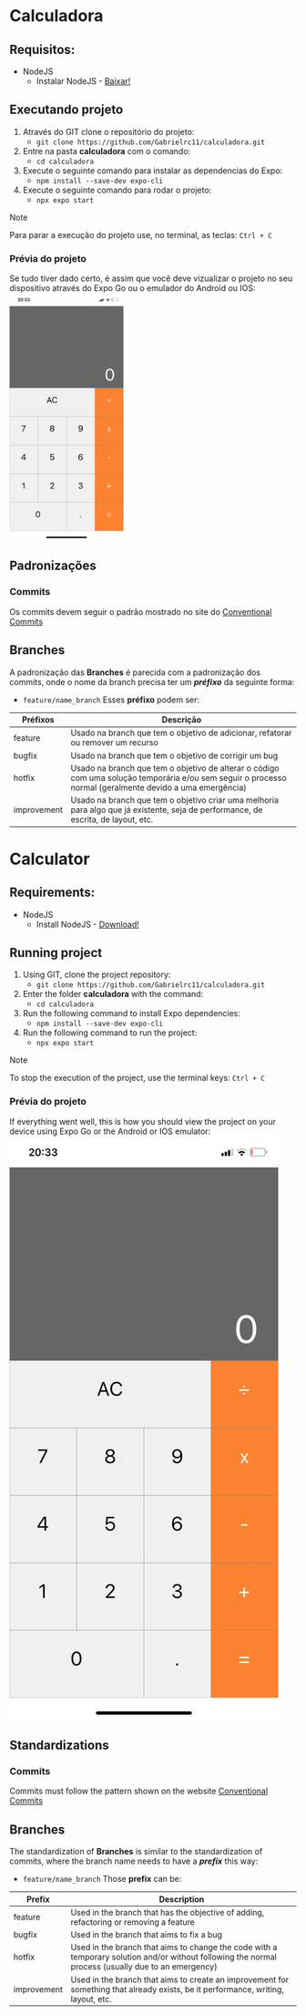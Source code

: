 # Calculadora

## Requisitos:
- NodeJS
  - Instalar NodeJS - <a href="https://nodejs.org/dist/v20.12.2/node-v20.12.2-x64.msi">Baixar!</a>

## Executando projeto
1. Através do GIT clone o repositório do projeto:
    - ```git clone https://github.com/Gabrielrc11/calculadora.git```
2. Entre na pasta **calculadora** com o comando:
    - ```cd calculadora```
3. Execute o seguinte comando para instalar as dependencias do Expo:
    - ```npm install --save-dev expo-cli```
4. Execute o seguinte comando para rodar o projeto:
    - ```npx expo start```
> [!NOTE]
> Para parar a execução do projeto use, no terminal, as teclas: ```Ctrl + C```

### Prévia do projeto
Se tudo tiver dado certo, é assim que você deve vizualizar o projeto no seu dispositivo através do Expo Go ou o emulador do Android ou IOS:
<br>
<img src="Application.jpeg" alt="drawing" width="200"/>

## Padronizações
### Commits
Os commits devem seguir o padrão mostrado no site do <a href="https://www.conventionalcommits.org/pt-br/v1.0.0/" target="_blank">Conventional Commits</a>

## Branches
A padronização das **Branches** é parecida com a padronização dos commits, onde o nome da branch precisa ter um ***préfixo*** da seguinte forma:
 - ```feature/name_branch```
Esses **préfixo** podem ser:

| Préfixos  | Descrição |
| ------------- | ------------- |
| feature | Usado na branch que tem o objetivo de adicionar, refatorar ou remover um recurso  |
| bugfix  | Usado na branch que tem o objetivo de corrigir um bug  |
| hotfix  | Usado na branch que tem o objetivo de alterar o código com uma solução temporária e/ou sem seguir o processo normal (geralmente devido a uma emergência)  |
| improvement  | Usado na branch que tem o objetivo criar uma melhoria para algo que já existente, seja de performance, de escrita, de layout, etc. |



# Calculator

## Requirements:
- NodeJS
  - Install NodeJS - <a href="https://nodejs.org/dist/v20.12.2/node-v20.12.2-x64.msi">Download!</a>

## Running project
1. Using GIT, clone the project repository:
    - ```git clone https://github.com/Gabrielrc11/calculadora.git```
2. Enter the folder **calculadora** with the command:
    - ```cd calculadora```
3. Run the following command to install Expo dependencies:
    - ```npm install --save-dev expo-cli```
4. Run the following command to run the project:
    - ```npx expo start```
> [!NOTE]
> To stop the execution of the project, use the terminal keys: ```Ctrl + C```

### Prévia do projeto
If everything went well, this is how you should view the project on your device using Expo Go or the Android or IOS emulator:
<br>
![App calculator](Application.jpeg)

## Standardizations
### Commits
Commits must follow the pattern shown on the website <a href="https://www.conventionalcommits.org/pt-br/v1.0.0/" target="_blank">Conventional Commits</a>

## Branches
The standardization of **Branches** is similar to the standardization of commits, where the branch name needs to have a ***prefix*** this way:
 - ```feature/name_branch```
Those **prefix** can be:

| Prefix  | Description |
| ------------- | ------------- |
| feature | Used in the branch that has the objective of adding, refactoring or removing a feature  |
| bugfix  | Used in the branch that aims to fix a bug  |
| hotfix  | Used in the branch that aims to change the code with a temporary solution and/or without following the normal process (usually due to an emergency)  |
| improvement  | Used in the branch that aims to create an improvement for something that already exists, be it performance, writing, layout, etc. |
